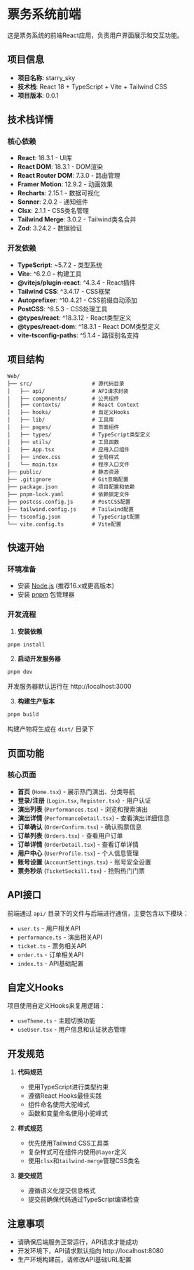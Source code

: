 # 票务系统前端

这是票务系统的前端React应用，负责用户界面展示和交互功能。

## 项目信息

- **项目名称**: starry_sky
- **技术栈**: React 18 + TypeScript + Vite + Tailwind CSS
- **项目版本**: 0.0.1

## 技术栈详情

### 核心依赖
- **React**: 18.3.1 - UI库
- **React DOM**: 18.3.1 - DOM渲染
- **React Router DOM**: 7.3.0 - 路由管理
- **Framer Motion**: 12.9.2 - 动画效果
- **Recharts**: 2.15.1 - 数据可视化
- **Sonner**: 2.0.2 - 通知组件
- **Clsx**: 2.1.1 - CSS类名管理
- **Tailwind Merge**: 3.0.2 - Tailwind类名合并
- **Zod**: 3.24.2 - 数据验证

### 开发依赖
- **TypeScript**: ~5.7.2 - 类型系统
- **Vite**: ^6.2.0 - 构建工具
- **@vitejs/plugin-react**: ^4.3.4 - React插件
- **Tailwind CSS**: ^3.4.17 - CSS框架
- **Autoprefixer**: ^10.4.21 - CSS前缀自动添加
- **PostCSS**: ^8.5.3 - CSS处理工具
- **@types/react**: ^18.3.12 - React类型定义
- **@types/react-dom**: ^18.3.1 - React DOM类型定义
- **vite-tsconfig-paths**: ^5.1.4 - 路径别名支持

## 项目结构

```
Web/
├── src/                   # 源代码目录
│   ├── api/               # API请求封装
│   ├── components/        # 公共组件
│   ├── contexts/          # React Context
│   ├── hooks/             # 自定义Hooks
│   ├── lib/               # 工具库
│   ├── pages/             # 页面组件
│   ├── types/             # TypeScript类型定义
│   ├── utils/             # 工具函数
│   ├── App.tsx            # 应用入口组件
│   ├── index.css          # 全局样式
│   └── main.tsx           # 程序入口文件
├── public/                # 静态资源
├── .gitignore             # Git忽略配置
├── package.json           # 项目配置和依赖
├── pnpm-lock.yaml         # 依赖锁定文件
├── postcss.config.js      # PostCSS配置
├── tailwind.config.js     # Tailwind配置
├── tsconfig.json          # TypeScript配置
└── vite.config.ts         # Vite配置
```

## 快速开始

### 环境准备
- 安装 [Node.js](https://nodejs.org/en) (推荐16.x或更高版本)
- 安装 [pnpm](https://pnpm.io/installation) 包管理器

### 开发流程

1. **安装依赖**

```bash
pnpm install
```

2. **启动开发服务器**

```bash
pnpm dev
```

开发服务器默认运行在 http://localhost:3000

3. **构建生产版本**

```bash
pnpm build
```

构建产物将生成在 `dist/` 目录下

## 页面功能

### 核心页面
- **首页** (`Home.tsx`) - 展示热门演出、分类导航
- **登录/注册** (`Login.tsx`, `Register.tsx`) - 用户认证
- **演出列表** (`Performances.tsx`) - 浏览和搜索演出
- **演出详情** (`PerformanceDetail.tsx`) - 查看演出详细信息
- **订单确认** (`OrderConfirm.tsx`) - 确认购票信息
- **订单列表** (`Orders.tsx`) - 查看用户订单
- **订单详情** (`OrderDetail.tsx`) - 查看订单详情
- **用户中心** (`UserProfile.tsx`) - 个人信息管理
- **账号设置** (`AccountSettings.tsx`) - 账号安全设置
- **票务秒杀** (`TicketSeckill.tsx`) - 抢购热门门票

## API接口

前端通过 `api/` 目录下的文件与后端进行通信，主要包含以下模块：
- `user.ts` - 用户相关API
- `performance.ts` - 演出相关API
- `ticket.ts` - 票务相关API
- `order.ts` - 订单相关API
- `index.ts` - API基础配置

## 自定义Hooks

项目使用自定义Hooks来复用逻辑：
- `useTheme.ts` - 主题切换功能
- `useUser.tsx` - 用户信息和认证状态管理

## 开发规范

1. **代码规范**
   - 使用TypeScript进行类型约束
   - 遵循React Hooks最佳实践
   - 组件命名使用大驼峰式
   - 函数和变量命名使用小驼峰式

2. **样式规范**
   - 优先使用Tailwind CSS工具类
   - 复杂样式可在组件内使用`@layer`定义
   - 使用`clsx`和`tailwind-merge`管理CSS类名

3. **提交规范**
   - 遵循语义化提交信息格式
   - 提交前确保代码通过TypeScript编译检查

## 注意事项
- 请确保后端服务正常运行，API请求才能成功
- 开发环境下，API请求默认指向 http://localhost:8080
- 生产环境构建前，请修改API基础URL配置
